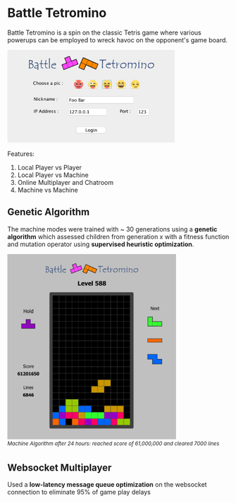 # Battle Tetromino

Battle Tetromino is a spin on the classic Tetris game where various powerups can be employed to wreck havoc on the opponent's game board.

<img src="https://github.com/charlielin99/Battle-Tetromino/blob/master/Login.png?raw=true" height="210px"></img></br>

Features:
1. Local Player vs Player
2. Local Player vs Machine 
3. Online Multiplayer and Chatroom
4. Machine vs Machine

## Genetic Algorithm
The machine modes were trained with ~ 30 generations using a **genetic algorithm** which assessed children from generation x with a fitness function and mutation operator using **supervised heuristic optimization**.

<img src="https://github.com/charlielin99/Battle-Tetromino/blob/master/MachineAlgo.png" height="420px"></img></br>
<sup>_Machine Algorithm after 24 hours: reached score of 61,000,000 and cleared 7000 lines_</sup>

## Websocket Multiplayer
Used a **low-latency message queue optimization** on the websocket connection to eliminate 95% of game play delays
